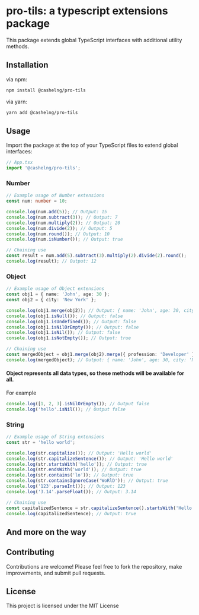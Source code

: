 # pro-tils: a typescript extensions package

This package extends global TypeScript interfaces with additional utility methods.

## Installation

via npm:

```bash
npm install @cashelng/pro-tils
```

via yarn:

```bash
yarn add @cashelng/pro-tils
```

## Usage

Import the package at the top of your TypeScript files to extend global interfaces:

```typescript
// App.tsx
import '@cashelng/pro-tils';
```

### Number

```typescript
// Example usage of Number extensions
const num: number = 10;

console.log(num.add(5)); // Output: 15
console.log(num.subtract(3)); // Output: 7
console.log(num.multiply(2)); // Output: 20
console.log(num.divide(2)); // Output: 5
console.log(num.round()); // Output: 10
console.log(num.isNumber()); // Output: true

// Chaining use
const result = num.add(5).subtract(3).multiply(2).divide(2).round();
console.log(result); // Output: 12
```

### Object

```typescript
// Example usage of Object extensions
const obj1 = { name: 'John', age: 30 };
const obj2 = { city: 'New York' };

console.log(obj1.merge(obj2)); // Output: { name: 'John', age: 30, city: 'New York' }
console.log(obj1.isNull()); // Output: false
console.log(obj1.isUndefined()); // Output: false
console.log(obj1.isNilOrEmpty()); // Output: false
console.log(obj1.isNil()); // Output: false
console.log(obj1.isNotEmpty()); // Output: true

// Chaining use
const mergedObject = obj1.merge(obj2).merge({ profession: 'Developer' });
console.log(mergedObject); // Output: { name: 'John', age: 30, city: 'New York', profession: 'Developer' }
```

#### Object represents all data types, so these methods will be available for all.

For example

```typescript
console.log([1, 2, 3].isNilOrEmpty()); // Output false
console.log('hello'.isNil()); // Output false
```

### String

```typescript
// Example usage of String extensions
const str = 'hello world';

console.log(str.capitalize()); // Output: 'Hello world'
console.log(str.capitalizeSentence()); // Output: 'Hello world'
console.log(str.startsWith('hello')); // Output: true
console.log(str.endsWith('world')); // Output: true
console.log(str.contains('lo')); // Output: true
console.log(str.containsIgnoreCase('WoRlD')); // Output: true
console.log('123'.parseInt()); // Output: 123
console.log('3.14'.parseFloat()); // Output: 3.14

// Chaining use
const capitalizedSentence = str.capitalizeSentence().startsWith('Hello');
console.log(capitalizedSentence); // Output: true
```

## And more on the way

## Contributing

Contributions are welcome! Please feel free to fork the repository, make improvements, and submit pull requests.

## License

This project is licensed under the MIT License
